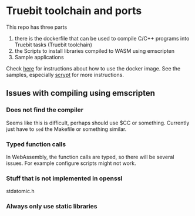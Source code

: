 # Truebit toolchain and ports

This repo has three parts
1. there is the dockerfile that can be used to
compile C/C++ programs into Truebit tasks (Truebit toolchain)
2. the Scripts to install libraries compiled to WASM using emscripten
3. Sample applications

Check [here](https://github.com/TrueBitFoundation/truebit-os#compiling-and-running-truebit-tasks)
for instructions about how to use the docker image.
See the samples, especially [scrypt](samples/scrypt) for more instructions.

## Issues with compiling using emscripten

### Does not find the compiler

Seems like this is difficult, perhaps should use $CC or something.
Currently just have to `sed` the Makefile or something similar.

### Typed function calls

In WebAssembly, the function calls are typed, so there will be several issues.
For example configure scripts might not work.

### Stuff that is not implemented in openssl

stdatomic.h

### Always only use static libraries

